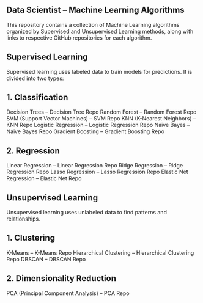 ## Data Scientist – Machine Learning Algorithms
This repository contains a collection of Machine Learning algorithms organized by Supervised and Unsupervised Learning methods, along with links to respective GitHub repositories for each algorithm.

## Supervised Learning
Supervised learning uses labeled data to train models for predictions. It is divided into two types:

## 1. Classification
Decision Trees – Decision Tree Repo
Random Forest – Random Forest Repo
SVM (Support Vector Machines) – SVM Repo
KNN (K-Nearest Neighbors) – KNN Repo
Logistic Regression – Logistic Regression Repo
Naive Bayes – Naive Bayes Repo
Gradient Boosting – Gradient Boosting Repo

## 2. Regression
Linear Regression – Linear Regression Repo
Ridge Regression – Ridge Regression Repo
Lasso Regression – Lasso Regression Repo
Elastic Net Regression – Elastic Net Repo

## Unsupervised Learning
Unsupervised learning uses unlabeled data to find patterns and relationships.

## 1. Clustering
K-Means – K-Means Repo
Hierarchical Clustering – Hierarchical Clustering Repo
DBSCAN – DBSCAN Repo
## 2. Dimensionality Reduction
PCA (Principal Component Analysis) – PCA Repo